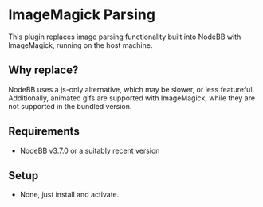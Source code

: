 # ImageMagick Parsing

This plugin replaces image parsing functionality built into NodeBB with ImageMagick, running on the host machine.

## Why replace?

NodeBB uses a js-only alternative, which may be slower, or less featureful. Additionally, animated gifs are supported with ImageMagick, while they are not supported in the bundled version.

## Requirements

* NodeBB v3.7.0 or a suitably recent version

## Setup

* None, just install and activate.
